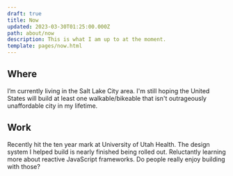 ```yaml
---
draft: true
title: Now
updated: 2023-03-30T01:25:00.000Z
path: about/now
description: This is what I am up to at the moment.
template: pages/now.html
---
```


## Where

I’m currently living in the Salt Lake City area. I'm still hoping the United States will build at least one walkable/bikeable that isn't outrageously unaffordable city in my lifetime.

## Work

Recently hit the ten year mark at University of Utah Health. The design system I helped build is nearly finished being rolled out. Reluctantly learning more about reactive JavaScript frameworks. Do people really enjoy building with those?
